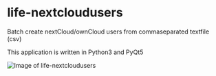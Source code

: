 # life-nextcloudusers
Batch create nextCloud/ownCloud users from commaseparated textfile (csv)


This application is written in Python3 and PyQt5 



![Image of life-nextcloudusers](http://life-edu.eu/images/nextcloudusers.png)
